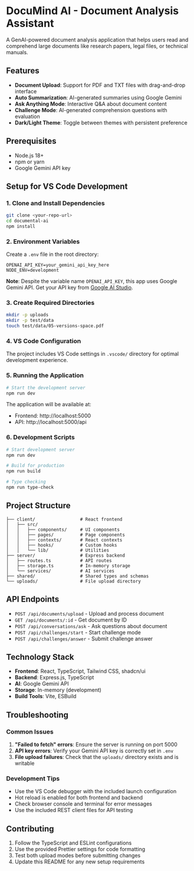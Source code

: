 # DocuMind AI - Document Analysis Assistant

A GenAI-powered document analysis application that helps users read and comprehend large documents like research papers, legal files, or technical manuals.

## Features

- **Document Upload**: Support for PDF and TXT files with drag-and-drop interface
- **Auto Summarization**: AI-generated summaries using Google Gemini
- **Ask Anything Mode**: Interactive Q&A about document content
- **Challenge Mode**: AI-generated comprehension questions with evaluation
- **Dark/Light Theme**: Toggle between themes with persistent preference

## Prerequisites

- Node.js 18+ 
- npm or yarn
- Google Gemini API key

## Setup for VS Code Development

### 1. Clone and Install Dependencies

```bash
git clone <your-repo-url>
cd documental-ai
npm install
```

### 2. Environment Variables

Create a `.env` file in the root directory:

```env
OPENAI_API_KEY=your_gemini_api_key_here
NODE_ENV=development
```

**Note**: Despite the variable name `OPENAI_API_KEY`, this app uses Google Gemini API. Get your API key from [Google AI Studio](https://makersuite.google.com/app/apikey).

### 3. Create Required Directories

```bash
mkdir -p uploads
mkdir -p test/data
touch test/data/05-versions-space.pdf
```

### 4. VS Code Configuration

The project includes VS Code settings in `.vscode/` directory for optimal development experience.

### 5. Running the Application

```bash
# Start the development server
npm run dev
```

The application will be available at:
- Frontend: http://localhost:5000
- API: http://localhost:5000/api

### 6. Development Scripts

```bash
# Start development server
npm run dev

# Build for production
npm run build

# Type checking
npm run type-check
```

## Project Structure

```
├── client/                 # React frontend
│   ├── src/
│   │   ├── components/     # UI components
│   │   ├── pages/          # Page components
│   │   ├── contexts/       # React contexts
│   │   ├── hooks/          # Custom hooks
│   │   └── lib/            # Utilities
├── server/                 # Express backend
│   ├── routes.ts           # API routes
│   ├── storage.ts          # In-memory storage
│   └── services/           # AI services
├── shared/                 # Shared types and schemas
└── uploads/                # File upload directory
```

## API Endpoints

- `POST /api/documents/upload` - Upload and process document
- `GET /api/documents/:id` - Get document by ID
- `POST /api/conversations/ask` - Ask questions about document
- `POST /api/challenges/start` - Start challenge mode
- `POST /api/challenges/answer` - Submit challenge answer

## Technology Stack

- **Frontend**: React, TypeScript, Tailwind CSS, shadcn/ui
- **Backend**: Express.js, TypeScript
- **AI**: Google Gemini API
- **Storage**: In-memory (development)
- **Build Tools**: Vite, ESBuild

## Troubleshooting

### Common Issues

1. **"Failed to fetch" errors**: Ensure the server is running on port 5000
2. **API key errors**: Verify your Gemini API key is correctly set in `.env`
3. **File upload failures**: Check that the `uploads/` directory exists and is writable

### Development Tips

- Use the VS Code debugger with the included launch configuration
- Hot reload is enabled for both frontend and backend
- Check browser console and terminal for error messages
- Use the included REST client files for API testing

## Contributing

1. Follow the TypeScript and ESLint configurations
2. Use the provided Prettier settings for code formatting
3. Test both upload modes before submitting changes
4. Update this README for any new setup requirements
